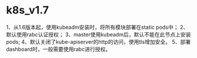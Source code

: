 # k8s_v1.7
1、从1.6版本起，使用kubeadm安装时，将所有模块部署在static pods中；
2、默认使用rabc认证授权；
3、master使用kubeadm后，默认不能在此节点上安装pods; 
4、默认关闭了kube-apiserver的http的访问，使用tls增加安全。
5、部署dashboard时，一般需要使用rabc进行授权。
